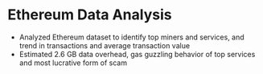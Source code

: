 # Ethereum Data Analysis

- Analyzed Ethereum dataset to identify top miners and services, and trend in transactions and average transaction value
- Estimated 2.6 GB data overhead, gas guzzling behavior of top services and most lucrative form of scam
